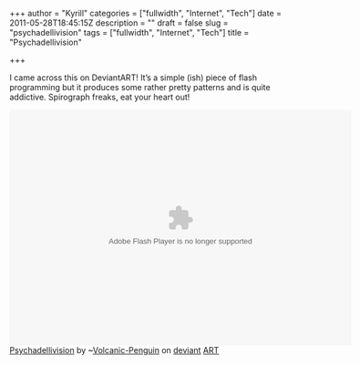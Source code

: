 +++
author = "Kyrill"
categories = ["fullwidth", "Internet", "Tech"]
date = 2011-05-28T18:45:15Z
description = ""
draft = false
slug = "psychadellivision"
tags = ["fullwidth", "Internet", "Tech"]
title = "Psychadellivision"

+++


I came across this on DeviantART! It’s a simple (ish) piece of flash programming but it produces some rather pretty patterns and is quite addictive. Spirograph freaks, eat your heart out!

<object height="413" width="600"><param name="movie" value="https://fc03.deviantart.net/fs33/f/2008/299/5/b/LineTo_experimental_by_Volcanic_Penguin.swf"></param><param name="flashvars" value="id=14080073&width=600"></param><param name="allowScriptAccess" value="always"></param><embed allowscriptaccess="always" flashvars="id=14080073&width=600" height="413" src="https://fc03.deviantart.net/fs33/f/2008/299/5/b/LineTo_experimental_by_Volcanic_Penguin.swf" type="application/x-shockwave-flash" width="600"></embed></object>  
[Psychadellivision](https://www.deviantart.com/deviation/14080073/) by ~[Volcanic-Penguin](https://volcanic-penguin.deviantart.com/) on [deviant](https://www.deviantart.com) [ART](https://www.deviantart.com)


